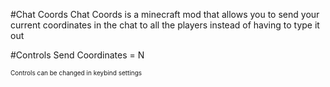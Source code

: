 #Chat Coords
Chat Coords is a minecraft mod that allows you to send your current coordinates in the chat to all the players instead of having to type it out

#Controls
Send Coordinates = N
<p style="font-size: 10px">Controls can be changed in keybind settings</p>
